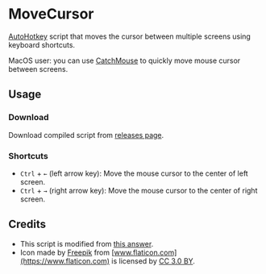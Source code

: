 # MoveCursor

[AutoHotkey](https://www.autohotkey.com) script that moves the cursor between multiple screens using keyboard shortcuts.

MacOS user: you can use [CatchMouse](https://github.com/round/CatchMouse) to quickly move mouse cursor between screens.

## Usage

### Download
Download compiled script from [releases page](https://github.com/huwan/MoveCursor/releases).

### Shortcuts
- `Ctrl` + `←` (left arrow key): Move the mouse cursor to the center of left screen.
- `Ctrl` + `→` (right arrow key): Move the mouse cursor to the center of right screen.

## Credits
- This script is modified from [this answer](https://superuser.com/a/1415140).
- Icon made by [Freepik](https://www.freepik.com) from [www.flaticon.com](https://www.flaticon.com) is licensed by [CC 3.0 BY](https://creativecommons.org/licenses/by/3.0).
